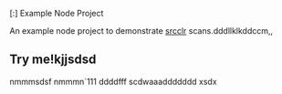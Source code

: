  [:] Example Node Project

An example node project to demonstrate [srcclr](https://www.srcclr.com) scans.dddllklkddccm,,
## Try me!kjjsdsd
nmmmsdsf
nmmmn`111
ddddfff
scdwaaaddddddd
xsdx
